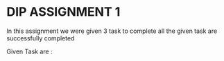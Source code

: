 # DIP ASSIGNMENT 1

In this assignment we were given 3 task to complete all the given task are successfully completed 

Given Task are :

